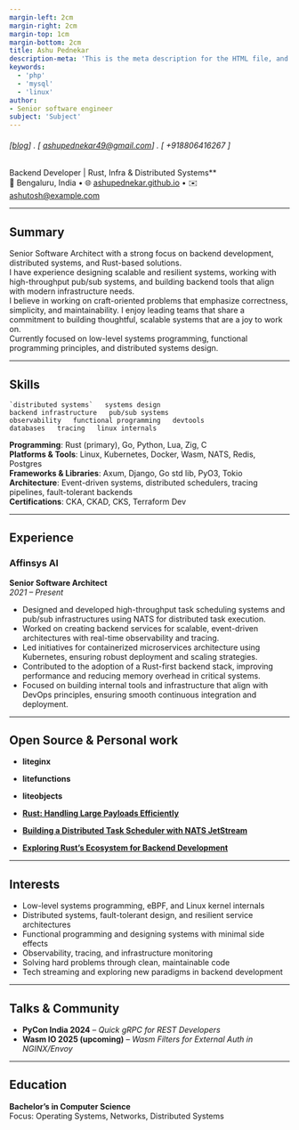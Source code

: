 ```yaml
---
margin-left: 2cm
margin-right: 2cm
margin-top: 1cm
margin-bottom: 2cm
title: Ashu Pednekar
description-meta: 'This is the meta description for the HTML file, and one day the PDF file, for better SEO?'
keywords:
  - 'php'
  - 'mysql'
  - 'linux'
author:
- Senior software engineer
subject: 'Subject'
---
```

###### [[blog](https://ashupednekar.github.io)] . [ ashupednekar49@gmail.com] . [ +918806416267 ]


Backend Developer | Rust, Infra & Distributed Systems**  
📍 Bengaluru, India • 🌐 [ashupednekar.github.io](https://ashupednekar.github.io) • ✉️ ashutosh@example.com  

---

## Summary
Senior Software Architect with a strong focus on backend development, distributed systems, and Rust-based solutions.  
I have experience designing scalable and resilient systems, working with high-throughput pub/sub systems, and building backend tools that align with modern infrastructure needs.  
I believe in working on craft-oriented problems that emphasize correctness, simplicity, and maintainability. I enjoy leading teams that share a commitment to building thoughtful, scalable systems that are a joy to work on.  
Currently focused on low-level systems programming, functional programming principles, and distributed systems design.

---

## Skills
```
`distributed systems`   systems design  
backend infrastructure   pub/sub systems  
observability   functional programming   devtools  
databases   tracing   linux internals  
```

**Programming**: Rust (primary), Go, Python, Lua, Zig, C  
**Platforms & Tools**: Linux, Kubernetes, Docker, Wasm, NATS, Redis, Postgres  
**Frameworks & Libraries**: Axum, Django, Go std lib, PyO3, Tokio  
**Architecture**: Event-driven systems, distributed schedulers, tracing pipelines, fault-tolerant backends  
**Certifications**: CKA, CKAD, CKS, Terraform Dev  

---

## Experience
### Affinsys AI  
**Senior Software Architect**  
*2021 – Present*  

- Designed and developed high-throughput task scheduling systems and pub/sub infrastructures using NATS for distributed task execution.  
- Worked on creating backend services for scalable, event-driven architectures with real-time observability and tracing.  
- Led initiatives for containerized microservices architecture using Kubernetes, ensuring robust deployment and scaling strategies.  
- Contributed to the adoption of a Rust-first backend stack, improving performance and reducing memory overhead in critical systems.  
- Focused on building internal tools and infrastructure that align with DevOps principles, ensuring smooth continuous integration and deployment.

---

## Open Source & Personal work 

- **liteginx**  
- **litefunctions**  
- **liteobjects**  

- **[Rust: Handling Large Payloads Efficiently](https://ashupednekar.github.io/rust-handling-large-payloads/)**
- **[Building a Distributed Task Scheduler with NATS JetStream](https://ashupednekar.github.io/distributed-task-scheduler-nats/)**
- **[Exploring Rust’s Ecosystem for Backend Development](https://ashupednekar.github.io/rust-backend-ecosystem/)**  

---

## Interests

- Low-level systems programming, eBPF, and Linux kernel internals  
- Distributed systems, fault-tolerant design, and resilient service architectures  
- Functional programming and designing systems with minimal side effects  
- Observability, tracing, and infrastructure monitoring  
- Solving hard problems through clean, maintainable code  
- Tech streaming and exploring new paradigms in backend development  

---

## Talks & Community

- **PyCon India 2024** – *Quick gRPC for REST Developers*  
- **Wasm IO 2025 (upcoming)** – *Wasm Filters for External Auth in NGINX/Envoy*  

---

## Education

**Bachelor’s in Computer Science**  
Focus: Operating Systems, Networks, Distributed Systems
